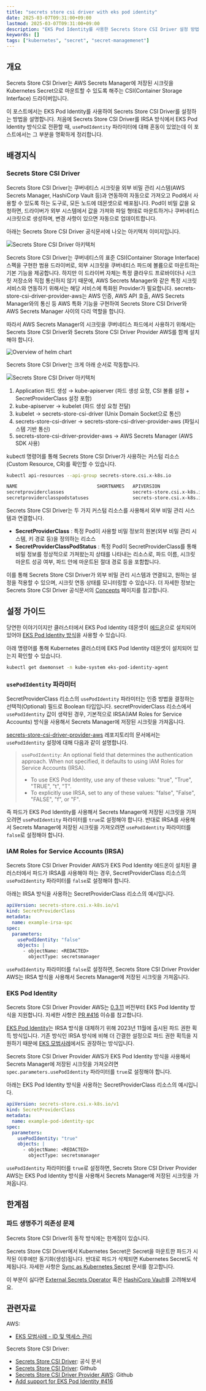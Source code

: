 ```yaml
---
title: "secrets store csi driver with eks pod identity"
date: 2025-03-07T09:31:00+09:00
lastmod: 2025-03-07T09:31:00+09:00
description: "EKS Pod Identity를 사용한 Secrets Store CSI Driver 설정 방법을 소개합니다."
keywords: []
tags: ["kubernetes", "secret", "secret-managemenet"]
---
```


## 개요

Secrets Store CSI Driver는 AWS Secrets Manager에 저장된 시크릿을 Kubernetes Secret으로 마운트할 수 있도록 해주는 CSI(Container Storage Interface) 드라이버입니다.

이 포스트에서는 EKS Pod Identity를 사용하여 Secrets Store CSI Driver를 설정하는 방법을 설명합니다. 처음에 Secrets Store CSI Driver를 IRSA 방식에서 EKS Pod Identity 방식으로 전환할 때, `usePodIdentity` 파라미터에 대해 혼동이 있었는데 이 포스트에서는 그 부분을 명확하게 정리합니다.

## 배경지식

### Secrets Store CSI Driver

Secrets Store CSI Driver는 쿠버네티스 시크릿을 외부 비밀 관리 시스템(AWS Secrets Manager, HashiCorp Vault 등)과 연동하여 자동으로 가져오고 Pod에서 사용할 수 있도록 하는 도구로, 모든 노드에 데몬셋으로 배포됩니다. Pod이 비밀 값을 요청하면, 드라이버가 외부 시스템에서 값을 가져와 파일 형태로 마운트하거나 쿠버네티스 시크릿으로 생성하며, 변경 사항이 있으면 자동으로 업데이트합니다.

아래는 Secrets Store CSI Driver 공식문서에 나오는 아키텍처 이미지입니다.

![Secrets Store CSI Driver 아키텍처](./1.png)

Secrets Store CSI Driver는 쿠버네티스의 표준 CSI(Container Storage Interface) 스펙을 구현한 범용 드라이버로, 외부 시크릿을 쿠버네티스 파드에 볼륨으로 마운트하는 기본 기능을 제공합니다. 하지만 이 드라이버 자체는 특정 클라우드 프로바이더나 시크릿 저장소와 직접 통신하지 않기 때문에, AWS Secrets Manager와 같은 특정 시크릿 서비스와 연동하기 위해서는 해당 서비스에 특화된 Provider가 필요합니다. secrets-store-csi-driver-provider-aws는 AWS 인증, AWS API 호출, AWS Secrets Manager와의 통신 등 AWS 특화 기능을 구현하여 Secrets Store CSI Driver와 AWS Secrets Manager 사이의 다리 역할을 합니다.

따라서 AWS Secrets Manager의 시크릿을 쿠버네티스 파드에서 사용하기 위해서는 Secrets Store CSI Driver와 Secrets Store CSI Driver Provider AWS를 함께 설치해야 합니다.

![Overview of helm chart](./2.png)

Secrets Store CSI Driver는 크게 아래 순서로 작동합니다.

![Secrets Store CSI Driver 아키텍처](./3.png)

1. Application 파드 생성 → kube-apiserver (파드 생성 요청, CSI 볼륨 설정 + SecretProviderClass 설정 포함)
2. kube-apiserver → kubelet (파드 생성 요청 전달)
3. kubelet → secrets-store-csi-driver (Unix Domain Socket으로 통신)
4. secrets-store-csi-driver → secrets-store-csi-driver-provider-aws (파일시스템 기반 통신)
5. secrets-store-csi-driver-provider-aws → AWS Secrets Manager (AWS SDK 사용)

kubectl 명령어를 통해 Secrets Store CSI Driver가 사용하는 커스텀 리소스(Custom Resource, CR)를 확인할 수 있습니다.

```bash
kubectl api-resources --api-group secrets-store.csi.x-k8s.io
```

```bash
NAME                             SHORTNAMES   APIVERSION                      NAMESPACED   KIND
secretproviderclasses                         secrets-store.csi.x-k8s.io/v1   true         SecretProviderClass
secretproviderclasspodstatuses                secrets-store.csi.x-k8s.io/v1   true         SecretProviderClassPodStatus
```

Secrets Store CSI Driver는 두 가지 커스텀 리소스를 사용해서 외부 비밀 관리 시스템과 연결합니다.

- **SecretProviderClass** : 특정 Pod이 사용할 비밀 정보의 원본(외부 비밀 관리 시스템, 키 경로 등)을 정의하는 리소스
- **SecretProviderClassPodStatus** : 특정 Pod이 SecretProviderClass를 통해 비밀 정보를 정상적으로 가져왔는지 상태를 나타내는 리소스로, 파드 이름, 시크릿 마운트 성공 여부, 파드 안에 마운트된 절대 경로 등을 포함합니다.

이를 통해 Secrets Store CSI Driver가 외부 비밀 관리 시스템과 연결되고, 원하는 설정을 적용할 수 있으며, 시크릿 연동 상태를 모니터링할 수 있습니다. 더 자세한 정보는 Secrets Store CSI Driver 공식문서의 [Concepts](https://secrets-store-csi-driver.sigs.k8s.io/concepts.html#custom-resource-definitions-crds) 페이지를 참고합니다.

## 설정 가이드

당연한 이야기이지만 클러스터에서 EKS Pod Identity 데몬셋이 [에드온](https://docs.aws.amazon.com/ko_kr/eks/latest/userguide/workloads-add-ons-available-eks.html)으로 설치되어 있어야 [EKS Pod Identity 방식](https://docs.aws.amazon.com/ko_kr/eks/latest/userguide/pod-id-how-it-works.html)을 사용할 수 있습니다.

아래 명령어를 통해 Kubernetes 클러스터에 EKS Pod Identity 데몬셋이 설치되어 있는지 확인할 수 있습니다.

```bash
kubectl get daemonset -n kube-system eks-pod-identity-agent
```

### `usePodIdentity` 파라미터

SecretProviderClass 리소스의 `usePodIdentity` 파라미터는 인증 방법을 결정하는 선택적(Optional) 필드로 Boolean 타입입니다. secretProviderClass 리소스에서 `usePodIdentity` 값이 생략된 경우, 기본적으로 IRSA(IAM Roles for Service Accounts) 방식을 사용해서 Secrets Manager에 저장된 시크릿을 가져옵니다.

[secrets-store-csi-driver-provider-aws](https://github.com/aws/secrets-store-csi-driver-provider-aws?tab=readme-ov-file#secretproviderclass-options) 레포지토리의 문서에서는 `usePodIdentity` 설정에 대해 다음과 같이 설명합니다.

> `usePodIdentity`: An optional field that determines the authentication approach. When not specified, it defaults to using IAM Roles for Service Accounts (IRSA).  
> - To use EKS Pod Identity, use any of these values: "true", "True", "TRUE", "t", "T".  
> - To explicitly use IRSA, set to any of these values: "false", "False", "FALSE", "f", or "F".

즉 파드가 EKS Pod Identity를 사용해서 Secrets Manager에 저장된 시크릿을 가져오려면 `usePodIdentity` 파라미터를 `true`로 설정해야 합니다. 반대로 IRSA를 사용해서 Secrets Manager에 저장된 시크릿을 가져오려면 `usePodIdentity` 파라미터를 `false`로 설정해야 합니다.

### IAM Roles for Service Accounts (IRSA)

Secrets Store CSI Driver Provider AWS가 EKS Pod Identity 에드온이 설치된 클러스터에서 파드가 IRSA를 사용해야 하는 경우, SecretProviderClass 리소스의 `usePodIdentity` 파라미터를 `false`로 설정해야 합니다.

아래는 IRSA 방식을 사용하는 SecretProviderClass 리소스의 예시입니다.

```yaml
apiVersion: secrets-store.csi.x-k8s.io/v1
kind: SecretProviderClass
metadata:
  name: example-irsa-spc
spec:
  parameters:
    usePodIdentity: "false"
    objects: |
      - objectName: <REDACTED>
        objectType: secretsmanager
```

`usePodIdentity` 파라미터를 `false`로 설정하면, Secrets Store CSI Driver Provider AWS는 IRSA 방식을 사용해서 Secrets Manager에 저장된 시크릿을 가져옵니다.

### EKS Pod Identity

Secrets Store CSI Driver Provider AWS는 [0.3.11](https://github.com/aws/secrets-store-csi-driver-provider-aws/releases/tag/secrets-store-csi-driver-provider-aws-0.3.11) 버전부터 EKS Pod Identity 방식을 지원합니다. 자세한 사항은 [PR #416](https://github.com/aws/secrets-store-csi-driver-provider-aws/pull/416) 이슈를 참고합니다.

[EKS Pod Identity][eks-pod-identity]는 IRSA 방식을 대체하기 위해 2023년 11월에 출시된 파드 권한 획득 방식입니다. 기존 방식인 IRSA 방식에 비해 더 간결한 설정으로 파드 권한 획득을 지원하기 때문에 [EKS 모범사례][eks-best-practices]에서도 권장하는 방식입니다.

Secrets Store CSI Driver Provider AWS가 EKS Pod Identity 방식을 사용해서 Secrets Manager에 저장된 시크릿을 가져오려면 `spec.parameters.usePodIdentity` 파라미터를 `true`로 설정해야 합니다.

아래는 EKS Pod Identity 방식을 사용하는 SecretProviderClass 리소스의 예시입니다.

```yaml
apiVersion: secrets-store.csi.x-k8s.io/v1
kind: SecretProviderClass
metadata:
  name: example-pod-identity-spc
spec:
  parameters:
    usePodIdentity: "true"
    objects: |
      - objectName: <REDACTED>
        objectType: secretsmanager
```

`usePodIdentity` 파라미터를 `true`로 설정하면, Secrets Store CSI Driver Provider AWS는 EKS Pod Identity 방식을 사용해서 Secrets Manager에 저장된 시크릿을 가져옵니다.

## 한계점

### 파드 생명주기 의존성 문제

Secrets Store CSI Driver의 동작 방식에는 한계점이 있습니다.

Secrets Store CSI Driver에서 Kubernetes Secret은 Secret을 마운트한 파드가 시작된 이후에만 동기화(생성)됩니다. 반대로 파드가 삭제되면 Kubernetes Secret도 삭제됩니다. 자세한 사항은 [Sync as Kubernetes Secret](https://secrets-store-csi-driver.sigs.k8s.io/topics/sync-as-kubernetes-secret.html) 문서를 참고합니다.

이 부분이 싫다면 [External Secrets Operator](https://external-secrets.io/) 혹은 [HashiCorp Vault](https://www.vaultproject.io/)를 고려해보세요.

## 관련자료

AWS:

- [EKS 모범사례 - ID 및 액세스 관리][eks-best-practices]

Secrets Store CSI Driver:

- [Secrets Store CSI Driver](https://secrets-store-csi-driver.sigs.k8s.io/): 공식 문서
- [Secrets Store CSI Driver](https://github.com/kubernetes-sigs/secrets-store-csi-driver): Github
- [Secrets Store CSI Driver Provider AWS](https://github.com/aws/secrets-store-csi-driver-provider-aws): Github
- [Add support for EKS Pod Identity #416](https://github.com/aws/secrets-store-csi-driver-provider-aws/pull/416)

[eks-best-practices]: https://docs.aws.amazon.com/ko_kr/eks/latest/best-practices/identity-and-access-management.html#_identities_and_credentials_for_eks_pods
[eks-pod-identity]: https://docs.aws.amazon.com/eks/latest/userguide/pod-identities.html
